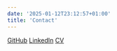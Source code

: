 ```yaml
---
date: '2025-01-12T23:12:57+01:00'
title: 'Contact'
---
```


[GitHub](https://www.github.com/samstalhandske/)
[LinkedIn](https://www.linkedin.com/in/sam-stalhandske)
[CV](/cv.pdf)